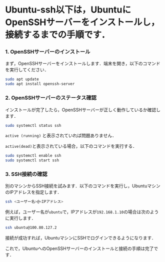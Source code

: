 # Ubuntu-ssh以下は，UbuntuにOpenSSHサーバーをインストールし，接続するまでの手順です．

### 1. OpenSSHサーバーのインストール
まず，OpenSSHサーバーをインストールします．端末を開き，以下のコマンドを実行してください．

```bash
sudo apt update
sudo apt install openssh-server
```

### 2. OpenSSHサーバーのステータス確認
インストールが完了したら，OpenSSHサーバーが正しく動作しているか確認します．

```bash
sudo systemctl status ssh
```

`active (running)` と表示されていれば問題ありません．

`active(dead)`と表示されている場合，以下のコマンドを実行する．

```bash
sudo systemctl enable ssh
sudo systemctl start ssh
```

### 3. SSH接続の確認
別のマシンからSSH接続を試みます．以下のコマンドを実行し，UbuntuマシンのIPアドレスを指定します．

```bash
ssh <ユーザー名>@<IPアドレス>
```

例えば，ユーザー名が`ubuntu`で，IPアドレスが`192.168.1.10`の場合は次のように実行します．

```bash
ssh ubuntu@100.80.127.2
```

接続が成功すれば，UbuntuマシンにSSHでログインできるようになります．

これで，UbuntuへのOpenSSHサーバーのインストールと接続の手順は完了です．
